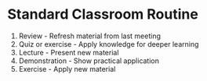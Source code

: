 # Standard Classroom Routine

1. Review - Refresh material from last meeting
2. Quiz or exercise - Apply knowledge for deeper learning
3. Lecture - Present new material
4. Demonstration - Show practical application
5. Exercise - Apply new material
